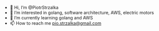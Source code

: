 - 👋 Hi, I’m @PiotrStrzalka
- 👀 I’m interested in golang, software architecture, AWS, electric motors
- 🌱 I’m currently learning golang and AWS
- 📫 How to reach me pio.strzalka@gmail.com

<!---
PiotrStrzalka/PiotrStrzalka is a ✨ special ✨ repository because its `README.md` (this file) appears on your GitHub profile.
You can click the Preview link to take a look at your changes.
--->
